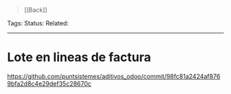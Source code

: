 > [[Back]]

Tags: 
Status: 
Related: 

___

# Lote en lineas de factura

https://github.com/puntsistemes/aditivos_odoo/commit/98fc81a2424af8769bfa2d8c4e29def35c28670c
